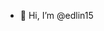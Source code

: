 - 👋 Hi, I’m @edlin15


<!---
edlin15/edlin15 is a ✨ special ✨ repository because its `README.md` (this file) appears on your GitHub profile.
You can click the Preview link to take a look at your changes.
--->
